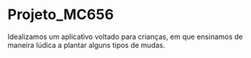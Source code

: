 # Projeto_MC656
Idealizamos um aplicativo voltado para crianças, em que ensinamos de maneira lúdica a plantar alguns tipos de mudas.
